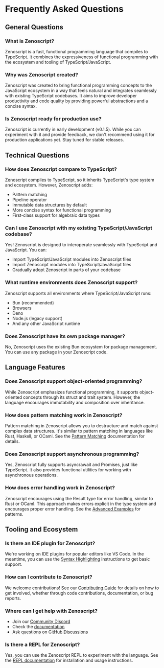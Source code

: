 # Frequently Asked Questions

## General Questions

### What is Zenoscript?

Zenoscript is a fast, functional programming language that compiles to TypeScript. It combines the expressiveness of functional programming with the ecosystem and tooling of TypeScript/JavaScript.

### Why was Zenoscript created?

Zenoscript was created to bring functional programming concepts to the JavaScript ecosystem in a way that feels natural and integrates seamlessly with existing TypeScript codebases. It aims to improve developer productivity and code quality by providing powerful abstractions and a concise syntax.

### Is Zenoscript ready for production use?

Zenoscript is currently in early development (v0.1.5). While you can experiment with it and provide feedback, we don't recommend using it for production applications yet. Stay tuned for stable releases.

## Technical Questions

### How does Zenoscript compare to TypeScript?

Zenoscript compiles to TypeScript, so it inherits TypeScript's type system and ecosystem. However, Zenoscript adds:
- Pattern matching
- Pipeline operator
- Immutable data structures by default
- More concise syntax for functional programming
- First-class support for algebraic data types

### Can I use Zenoscript with my existing TypeScript/JavaScript codebase?

Yes! Zenoscript is designed to interoperate seamlessly with TypeScript and JavaScript. You can:
- Import TypeScript/JavaScript modules into Zenoscript files
- Import Zenoscript modules into TypeScript/JavaScript files
- Gradually adopt Zenoscript in parts of your codebase

### What runtime environments does Zenoscript support?

Zenoscript supports all environments where TypeScript/JavaScript runs:
- Bun (recommended)
- Browsers
- Deno
- Node.js (legacy support)
- And any other JavaScript runtime

### Does Zenoscript have its own package manager?

No, Zenoscript uses the existing Bun ecosystem for package management. You can use any package in your Zenoscript code.

## Language Features

### Does Zenoscript support object-oriented programming?

While Zenoscript emphasizes functional programming, it supports object-oriented concepts through its struct and trait system. However, the language encourages immutability and composition over inheritance.

### How does pattern matching work in Zenoscript?

Pattern matching in Zenoscript allows you to destructure and match against complex data structures. It's similar to pattern matching in languages like Rust, Haskell, or OCaml. See the [Pattern Matching](/docs/pattern-matching) documentation for details.

### Does Zenoscript support asynchronous programming?

Yes, Zenoscript fully supports async/await and Promises, just like TypeScript. It also provides functional utilities for working with asynchronous operations.

### How does error handling work in Zenoscript?

Zenoscript encourages using the Result type for error handling, similar to Rust or OCaml. This approach makes errors explicit in the type system and encourages proper error handling. See the [Advanced Examples](/examples/advanced) for patterns.

## Tooling and Ecosystem

### Is there an IDE plugin for Zenoscript?

We're working on IDE plugins for popular editors like VS Code. In the meantime, you can use the [Syntax Highlighting](/docs/syntax-highlighting) instructions to get basic support.

### How can I contribute to Zenoscript?

We welcome contributions! See our [Contributing Guide](/contributing) for details on how to get involved, whether through code contributions, documentation, or bug reports.

### Where can I get help with Zenoscript?

- Join our [Community Discord](https://discord.gg/zenoscript)
- Check the [documentation](/docs/)
- Ask questions on [GitHub Discussions](https://github.com/wess/zenoscript/discussions)

### Is there a REPL for Zenoscript?

Yes, you can use the Zenoscript REPL to experiment with the language. See the [REPL documentation](/docs/repl) for installation and usage instructions.